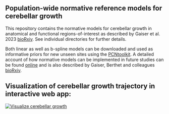Population-wide normative reference models for cerebellar growth 
------------------------------------------------------------------

This repository contains the normative models for cerebellar growth in anatomical and functional regions-of-interest as described by Gaiser et al. 2023 [bioRxiv](https://www.biorxiv.org/content/10.1101/2023.04.26.538263v1).
See individual directories for further details.

Both linear as well as b-spline models can be downloaded and used as informative priors for new unseen sites using the [PCNtoolkit](https://github.com/amarquand/PCNtoolkit.git). 
A detailed account of how normative models can be implemented in future studies can be found [online](https://pcntoolkit.readthedocs.io/en/latest/) and is also described by Gaiser, Berthet and colleagues [bioRxiv](https://www.biorxiv.org/content/10.1101/2023.03.02.530742v1).


## Visualization of cerebellar growth trajectory in interactive web app:

[![Visualize cerebellar growth](https://lh3.googleusercontent.com/drive-viewer/AITFw-zNmJ2KduqddK0qBpMbCYpgTSOzvbBBmZAsu73O47KJFSALYt2pR4n3Fo0amyfSF02BqjSaLZxwztlqAP8Z6oC8i1dx=s1600)](https://cgaiser1.shinyapps.io/cerebellar-growth/)


